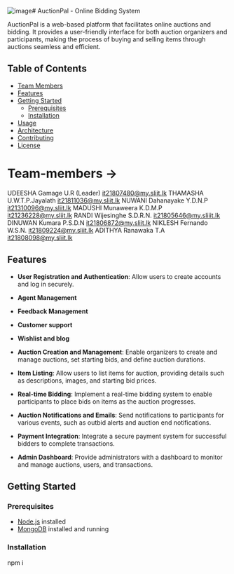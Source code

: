 ![image](https://github.com/UdeeshaRukshan/ITP-PROJECT-U-2023/assets/76590372/71c46eac-2d80-41a2-90fb-689a0c3a80f8)# AuctionPal - Online Bidding System

AuctionPal is a web-based platform that facilitates online auctions and bidding. It provides a user-friendly interface for both auction organizers and participants, making the process of buying and selling items through auctions seamless and efficient.

## Table of Contents

- [Team Members](#Team-member)
- [Features](#features)
- [Getting Started](#getting-started)
  - [Prerequisites](#prerequisites)
  - [Installation](#installation)
- [Usage](#usage)
- [Architecture](#architecture)
- [Contributing](#contributing)
- [License](#license)



# Team-members ->

UDEESHA	 Gamage U.R (Leader)  it21807480@my.sliit.lk
THAMASHA U.W.T.P.Jayalath	    it21811036@my.sliit.lk
NUWANI	 Dahanayake Y.D.N.P   it21310096@my.sliit.lk
MADUSHI	 Munaweera K.D.M.P	  it21236228@my.sliit.lk
RANDI		 Wijesinghe S.D.R.N.	it21805646@my.sliiit.lk
DINUWAN	 Kumara P.S.D.N		    it21806872@my.sliit.lk
NIKLESH	 Fernando W.S.N.		  it21809224@my.sliit.lk
ADITHYA	 Ranawaka T.A		      it21808098@my.sliit.lk



## Features

- **User Registration and Authentication**: Allow users to create accounts and log in securely.

- **Agent Management**

- **Feedback Management**

- **Customer support**

- **Wishlist and blog**

- **Auction Creation and Management**: Enable organizers to create and manage auctions, set starting bids, and define auction durations.

- **Item Listing**: Allow users to list items for auction, providing details such as descriptions, images, and starting bid prices.

- **Real-time Bidding**: Implement a real-time bidding system to enable participants to place bids on items as the auction progresses.

- **Auction Notifications and Emails**: Send notifications to participants for various events, such as outbid alerts and auction end notifications.

- **Payment Integration**: Integrate a secure payment system for successful bidders to complete transactions.

- **Admin Dashboard**: Provide administrators with a dashboard to monitor and manage auctions, users, and transactions.

## Getting Started

### Prerequisites

- [Node.js](https://nodejs.org/) installed
- [MongoDB](https://www.mongodb.com/) installed and running

### Installation

npm i
